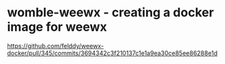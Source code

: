 # womble-weewx - creating a docker image for weewx


https://github.com/felddy/weewx-docker/pull/345/commits/3694342c3f210137c1e1a9ea30ce85ee86288e1d
